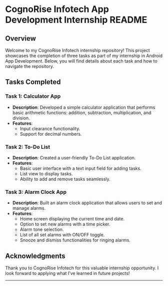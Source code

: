 # CognoRise Infotech App Development Internship README

## Overview

Welcome to my CognoRise Infotech internship repository! This project showcases the completion of three tasks as part of my internship in Android App Development. Below, you will find details about each task and how to navigate the repository.

## Tasks Completed

### Task 1: Calculator App
- **Description**: Developed a simple calculator application that performs basic arithmetic functions: addition, subtraction, multiplication, and division.
- **Features**:
  - Input clearance functionality.
  - Support for decimal numbers.
  
### Task 2: To-Do List
- **Description**: Created a user-friendly To-Do List application.
- **Features**:
  - Basic user interface with a text input field for adding tasks.
  - List view to display tasks.
  - Ability to add and remove tasks seamlessly.

### Task 3: Alarm Clock App
- **Description**: Built an alarm clock application that allows users to set and manage alarms.
- **Features**:
  - Home screen displaying the current time and date.
  - Option to set new alarms with a time picker.
  - Alarm tone selection.
  - List of all set alarms with ON/OFF toggle.
  - Snooze and dismiss functionalities for ringing alarms.



## Acknowledgments

Thank you to CognoRise Infotech for this valuable internship opportunity. I look forward to applying what I’ve learned in future projects!

--- 

